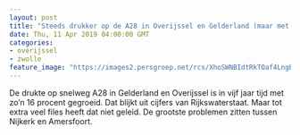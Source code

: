 ```yaml
---
layout: post
title: "Steeds drukker op de A28 in Overijssel en Gelderland (maar met de files valt het mee)"
date: Thu, 11 Apr 2019 04:00:00 GMT
categories: 
- overijssel 
- zwolle 
feature_image: "https://images2.persgroep.net/rcs/XhoSWNBIdtRkTOaf4LngBZyULfM/diocontent/113914369/_fitwidth/400/?appId=21791a8992982cd8da851550a453bd7f&quality=0.7"
---
```


De drukte op snelweg A28 in Gelderland en Overijssel is in vijf jaar tijd met zo’n 16 procent gegroeid. Dat blijkt uit cijfers van Rijkswaterstaat. Maar tot extra veel files heeft dat niet geleid. De grootste problemen zitten tussen Nijkerk en Amersfoort.
